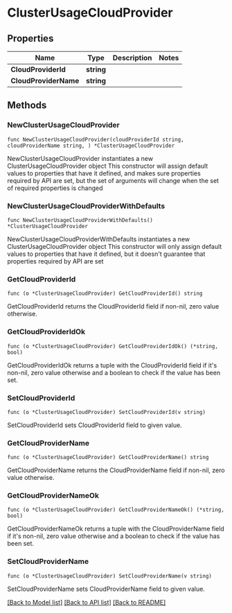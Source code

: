 # ClusterUsageCloudProvider

## Properties

Name | Type | Description | Notes
------------ | ------------- | ------------- | -------------
**CloudProviderId** | **string** |  | 
**CloudProviderName** | **string** |  | 

## Methods

### NewClusterUsageCloudProvider

`func NewClusterUsageCloudProvider(cloudProviderId string, cloudProviderName string, ) *ClusterUsageCloudProvider`

NewClusterUsageCloudProvider instantiates a new ClusterUsageCloudProvider object
This constructor will assign default values to properties that have it defined,
and makes sure properties required by API are set, but the set of arguments
will change when the set of required properties is changed

### NewClusterUsageCloudProviderWithDefaults

`func NewClusterUsageCloudProviderWithDefaults() *ClusterUsageCloudProvider`

NewClusterUsageCloudProviderWithDefaults instantiates a new ClusterUsageCloudProvider object
This constructor will only assign default values to properties that have it defined,
but it doesn't guarantee that properties required by API are set

### GetCloudProviderId

`func (o *ClusterUsageCloudProvider) GetCloudProviderId() string`

GetCloudProviderId returns the CloudProviderId field if non-nil, zero value otherwise.

### GetCloudProviderIdOk

`func (o *ClusterUsageCloudProvider) GetCloudProviderIdOk() (*string, bool)`

GetCloudProviderIdOk returns a tuple with the CloudProviderId field if it's non-nil, zero value otherwise
and a boolean to check if the value has been set.

### SetCloudProviderId

`func (o *ClusterUsageCloudProvider) SetCloudProviderId(v string)`

SetCloudProviderId sets CloudProviderId field to given value.


### GetCloudProviderName

`func (o *ClusterUsageCloudProvider) GetCloudProviderName() string`

GetCloudProviderName returns the CloudProviderName field if non-nil, zero value otherwise.

### GetCloudProviderNameOk

`func (o *ClusterUsageCloudProvider) GetCloudProviderNameOk() (*string, bool)`

GetCloudProviderNameOk returns a tuple with the CloudProviderName field if it's non-nil, zero value otherwise
and a boolean to check if the value has been set.

### SetCloudProviderName

`func (o *ClusterUsageCloudProvider) SetCloudProviderName(v string)`

SetCloudProviderName sets CloudProviderName field to given value.



[[Back to Model list]](../README.md#documentation-for-models) [[Back to API list]](../README.md#documentation-for-api-endpoints) [[Back to README]](../README.md)


